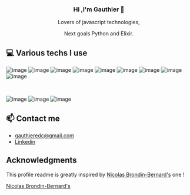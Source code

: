 ### <p align=center> Hi ,I'm Gauthier 👋 </p>


<p align=center> Lovers of javascript technologies,</p>

<p align=center>Next goals Python and Elixir.</p>

##   💻  Various techs I use

![image](https://user-images.githubusercontent.com/101709822/205641149-923a55a8-fd26-44e5-bc55-6984f5d39d84.png)
![image](https://user-images.githubusercontent.com/101709822/205641375-c5223a4f-0fa9-40a5-a223-a7ea35be55ba.png)
![image](https://user-images.githubusercontent.com/101709822/205644392-fc722d00-ba8c-40d1-8c97-0c25d2ac3d12.png)
![image](https://user-images.githubusercontent.com/101709822/205641316-4bc319e8-e0b9-456a-a98e-132ebe04613a.png)
![image](https://user-images.githubusercontent.com/101709822/205640926-2dd2be6c-c369-4ac8-8179-65069a9e7e9d.png)
![image](https://user-images.githubusercontent.com/101709822/205641044-72ccbc41-92f4-4057-9851-61b8d50b8062.png)
![image](https://user-images.githubusercontent.com/101709822/205643917-1f2d05be-2f78-4575-8d3d-18263725765b.png)
![image](https://user-images.githubusercontent.com/101709822/205644264-888c1c24-0bf6-4a95-91ec-fd7f6406831b.png)
![image](https://user-images.githubusercontent.com/101709822/205644285-86972e84-9628-40ac-b056-09a926964530.png)
</p>

<br/>

![image](https://user-images.githubusercontent.com/101709822/205642679-e1ec0bd0-ab99-488d-a103-4979e5b7af99.png)
![image](https://user-images.githubusercontent.com/101709822/205642739-f79cc2e4-6240-4d0a-b509-c61e2e150666.png)
![image](https://user-images.githubusercontent.com/101709822/205642776-eb2bf0b8-a5b0-499d-9175-f7d6aea864c3.png) 


## 📫  Contact me 

 - gauthieredc@gmail.com
 - [Linkedin](https://fr.linkedin.com/in/gauthier-samba-seale-b6286b247)


## Acknowledgments
This profile readme is greatly inspired by <a href="https://github.com/thmsgbrt/thmsgbrt/edit/master/README.md">Nicolas Brondin-Bernard's</a> one !


<a href="https://github.com/thmsgbrt/thmsgbrt/edit/master/README.md">Nicolas Brondin-Bernard's</a>




 
